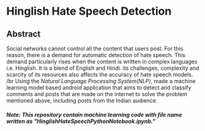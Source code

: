 # Hinglish Hate Speech Detection
## Abstract
Social networks cannot control all the content that users post. For
this reason, there is a demand for automatic detection of hate speech. This
demand particularly rises when the content is written in complex languages
i.e. Hinglish. It is a blend of English and Hindi. its challenges, complexity and
scarcity of its resources also affects the accuracy of hate speech models.
/br 
Using the *Natural Language Processing System(NLP)*, made a
machine learning model based android application that aims to detect and classify comments and posts
that are made on the internet to solve the problem mentioned above, including
posts from the Indian audience.

##### Note: This repository contain machine learning code with file name written as "HinglishHateSpeechPythonNotebook.ipynb."

